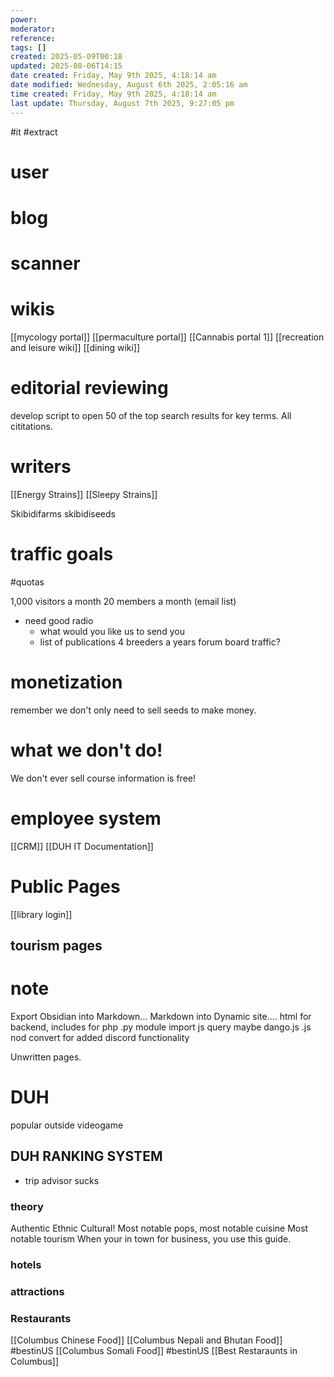 ```yaml
---
power: 
moderator: 
reference: 
tags: []
created: 2025-05-09T00:18
updated: 2025-08-06T14:15
date created: Friday, May 9th 2025, 4:18:14 am
date modified: Wednesday, August 6th 2025, 2:05:16 am
time created: Friday, May 9th 2025, 4:18:14 am
last update: Thursday, August 7th 2025, 9:27:05 pm
---
```

#it #extract 
# user
# blog
# scanner


# wikis
[[mycology portal]]
[[permaculture portal]]
[[Cannabis portal 1]]
[[recreation and leisure wiki]]
[[dining wiki]]

# editorial reviewing
develop script to open 50 of the top search results for key terms.
All cititations.



# writers
[[Energy Strains]]
[[Sleepy Strains]]





Skibidifarms
skibidiseeds


# traffic goals
#quotas

1,000 visitors a month
20 members a month (email list)
- need good radio
	- what would you like us to send you
	- list of publications
4 breeders a years
forum board traffic?

# monetization
remember we don't only need to sell seeds to make money.

# what we don't do!
We don't ever sell course information is free!

# employee system
[[CRM]]
[[DUH IT Documentation]]
# Public Pages
[[library login]]
## tourism pages
##
##

# note

Export Obsidian into Markdown...
Markdown into Dynamic site....
html for backend,
includes for php
.py module import
js query maybe dango.js
.js nod convert for added discord functionality


Unwritten pages.

# DUH
popular outside videogame

## DUH RANKING SYSTEM
- trip advisor sucks
### theory

Authentic Ethnic Cultural!
Most notable pops, most notable cuisine
Most notable tourism
When your in town for business, you use this guide.
### hotels
### attractions


### Restaurants
[[Columbus Chinese Food]]
[[Columbus Nepali and Bhutan Food]] #bestinUS
[[Columbus Somali Food]] #bestinUS 
[[Best Restaraunts in Columbus]]

###